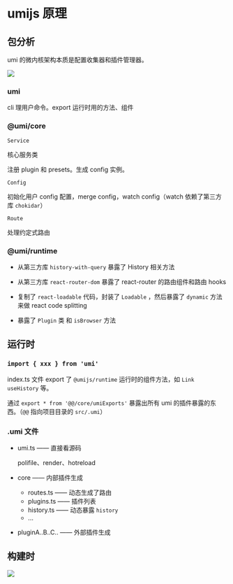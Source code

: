 # umijs 原理

## 包分析

umi 的微内核架构本质是配置收集器和插件管理器。

![](http://file.wangsijie.top/blog/202111241754810.png)

### umi

cli 理用户命令。export 运行时用的方法、组件



### @umi/core

`Service`

核心服务类

注册 plugin 和 presets。生成 config 实例。

`Config`

初始化用户 config 配置，merge config，watch config（watch 依赖了第三方库 `chokidar`）

`Route`

处理约定式路由

### @umi/runtime

- 从第三方库 `history-with-query` 暴露了 History 相关方法

- 从第三方库 `react-router-dom` 暴露了 react-router 的路由组件和路由 hooks

- 复制了 `react-loadable` 代码，封装了 `Loadable` ，然后暴露了 `dynamic` 方法来做 react code splitting
- 暴露了 `Plugin` 类 和 `isBrowser` 方法



## 运行时

### `import { xxx } from 'umi'`

index.ts 文件 export 了 `@umijs/runtime` 运行时的组件方法，如 `Link` `useHistory` 等。

通过 `export * from '@@/core/umiExports'` 暴露出所有 umi 的插件暴露的东西。（`@@` 指向项目目录的 `src/.umi`）



### .umi 文件

- umi.ts —— 直接看源码

  polifile、render、hotreload

- core —— 内部插件生成

  - routes.ts —— 动态生成了路由
  - plugins.ts —— 插件列表
  - history.ts —— 动态暴露 `history`
  - ...

- pluginA..B..C.. —— 外部插件生成



## 构建时



<img src="http://file.wangsijie.top/blog/202111241755577.png" style="zoom:100%;" />



